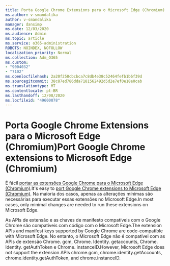 ```yaml
---
title: Porta Google Chrome Extensions para o Microsoft Edge (Chromium)
ms.author: v-smandalika
author: v-smandalika
manager: dansimp
ms.date: 12/03/2020
ms.audience: Admin
ms.topic: article
ms.service: o365-administration
ROBOTS: NOINDEX, NOFOLLOW
localization_priority: Normal
ms.collection: Adm_O365
ms.custom:
- "9004032"
- "7102"
ms.openlocfilehash: 2a20f258cbcbca7c8db4e38c52464fefb1b6f39d
ms.sourcegitcommit: 38c87ed786dda7181562492d5d2e7ef0e18e0cab
ms.translationtype: MT
ms.contentlocale: pt-BR
ms.lasthandoff: 12/08/2020
ms.locfileid: "49600078"
---
```

# <a name="port-google-chrome-extensions-to-microsoft-edge-chromium"></a><span data-ttu-id="ecb4c-102">Porta Google Chrome Extensions para o Microsoft Edge (Chromium)</span><span class="sxs-lookup"><span data-stu-id="ecb4c-102">Port Google Chrome extensions to Microsoft Edge (Chromium)</span></span>

<span data-ttu-id="ecb4c-103">É fácil [portar as extensões Google Chrome para o Microsoft Edge (Chromium)](https://docs.microsoft.com/microsoft-edge/extensions-chromium/developer-guide/port-chrome-extension).</span><span class="sxs-lookup"><span data-stu-id="ecb4c-103">It's easy to [port Google Chrome extensions to Microsoft Edge (Chromium)](https://docs.microsoft.com/microsoft-edge/extensions-chromium/developer-guide/port-chrome-extension).</span></span> <span data-ttu-id="ecb4c-104">Na maioria dos casos, apenas as alterações mínimas são necessárias para executar essas extensões no Microsoft Edge.</span><span class="sxs-lookup"><span data-stu-id="ecb4c-104">In most cases, only minimal changes are needed to run these extensions on Microsoft Edge.</span></span>

<span data-ttu-id="ecb4c-105">As APIs de extensão e as chaves de manifesto compatíveis com o Google Chrome são compatíveis com código com o Microsoft Edge.</span><span class="sxs-lookup"><span data-stu-id="ecb4c-105">The extension APIs and manifest keys supported by Google Chrome are code-compatible with Microsoft Edge.</span></span> <span data-ttu-id="ecb4c-106">No entanto, o Microsoft Edge não é compatível com as APIs de extensão Chrome. gcm, Chrome. Identity. getaccounts, Chrome. Identity. getAuthToken e Chrome. instanceID.</span><span class="sxs-lookup"><span data-stu-id="ecb4c-106">However, Microsoft Edge does not support the extension APIs chrome.gcm, chrome.identity.getAccounts, chrome.identity.getAuthToken, and chrome.instanceID.</span></span>